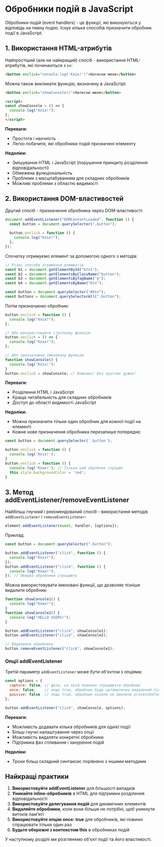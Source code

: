 # Обробники подій в JavaScript

Обробники подій (event handlers) - це функції, які виконуються у відповідь на певну подію. Існує кілька способів призначити обробник події в JavaScript.

## 1. Використання HTML-атрибутів

Найпростіший (але не найкращий) спосіб - використання HTML-атрибутів, які починаються з `on`:

```html
<button onclick="console.log('Клік!')">Натисни мене</button>
```

Можна також викликати функцію, визначену в JavaScript:

```html
<button onclick="showConsole()">Натисни мене</button>

<script>
const showConsole = () => {
  console.log("Клік!");
};
</script>
```

**Переваги:**
- Простота і наочність
- Легко побачити, які обробники подій призначені елементу

**Недоліки:**
- Змішування HTML і JavaScript (порушення принципу розділення відповідальності)
- Обмежена функціональність
- Проблеми з масштабуванням для складних обробників
- Можливі проблеми з областю видимості

## 2. Використання DOM-властивостей

Другий спосіб - призначення обробника через DOM-властивості:

```javascript
document.addEventListener("DOMContentLoaded", function () {
  const button = document.querySelector(".button");
  
  button.onclick = function () {
    console.log("Клік!");
  };
});
```

Спочатку отримуємо елемент за допомогою одного з методів:

```javascript
// Різні способи отримання елементів
const b1 = document.getElementById("btn1");
const b2 = document.getElementsByClassName("button");
const b3 = document.getElementsByTagName("p");
const b4 = document.getElementsByName("btn");

const button = document.querySelector("#btn");
const buttons = document.querySelectorAll(".button");
```

Потім призначаємо обробник:

```javascript
button.onclick = function () {
  console.log("Клік!");
};

// Або використовуючи стрілкову функцію
button.onclick = () => {
  console.log("Клак!");
};

// Або призначаючи іменовану функцію
function showConsole() {
  console.log("Клік!");
}
button.onclick = showConsole; // Важливо! Без круглих дужок!
```

**Переваги:**
- Розділення HTML і JavaScript
- Краща читабельність для складних обробників
- Доступ до області видимості JavaScript

**Недоліки:**
- Можна призначити тільки один обробник для кожної події на елементі
- Кожне нове призначення обробника перезапише попереднє:

```javascript
const button = document.querySelector('.button');

button.onclick = function () {
  console.log('Клік!');
}
button.onclick = function () {
  console.log('Клак!'); // Тільки цей обробник спрацює
  this.style.backgroundColor = 'red';
}
```

## 3. Метод addEventListener/removeEventListener

Найбільш гнучкий і рекомендований спосіб - використання методів `addEventListener` і `removeEventListener`:

```javascript
element.addEventListener(event, handler, [options]);
```

Приклад:

```javascript
const button = document.querySelector(".button");

button.addEventListener("click", function () {
  console.log("Клік!");
});
button.addEventListener("click", function () {
  console.log("Клак!");
}); // Обидва обробники спрацюють
```

Можна використовувати іменовані функції, що дозволяє пізніше видалити обробник:

```javascript
function showConsole1() {
  console.log("Клик!");
}
function showConsole2() {
  console.log("HELLO USERS!");
}

button.addEventListener("click", showConsole1);
button.addEventListener("click", showConsole2);

// Видалення обробника
button.removeEventListener("click", showConsole2);
```

### Опції addEventListener

Третій параметр `addEventListener` може бути об'єктом з опціями:

```javascript
const options = {
  capture: false, // фаза, на якій повинен спрацювати обробник
  once: false,    // якщо true, обробник буде автоматично видалений після виконання
  passive: false  // якщо true, обробник ніколи не викличе preventDefault()
};

button.addEventListener("click", showConsole, options);
```

**Переваги:**
- Можливість додавати кілька обробників для однієї події
- Більш гнучкі налаштування через опції
- Можливість видаляти конкретні обробники
- Підтримка фаз спливання і занурення подій

**Недоліки:**
- Трохи більш складний синтаксис порівняно з іншими методами

## Найкращі практики

1. **Використовуйте addEventListener** для більшості випадків
2. **Уникайте inline-обробників** в HTML для підтримки розділення відповідальності
3. **Використовуйте делегування подій** для динамічних елементів
4. **Видаляйте обробники**, коли вони більше не потрібні, щоб уникнути витоків пам'яті
5. **Використовуйте опцію once: true** для обробників, які повинні спрацювати тільки один раз
6. **Будьте обережні з контекстом this** в обробниках подій

У наступному розділі ми розглянемо об'єкт події та його властивості.
